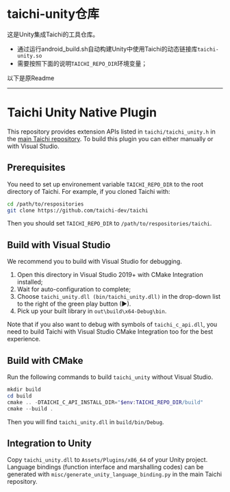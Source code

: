 # taichi-unity仓库
这是Unity集成Taichi的工具仓库。
+ 通过运行android_build.sh自动构建Unity中使用Taichi的动态链接库`taichi-unity.so`
+ 需要按照下面的说明`TAICHI_REPO_DIR`环境变量； 

以下是原Readme

---
# Taichi Unity Native Plugin

This repository provides extension APIs listed in `taichi/taichi_unity.h` in the [main Taichi repository](https://github.com/taichi-dev/taichi). To build this plugin you can either manually or with Visual Studio.

## Prerequisites

You need to set up environement variable `TAICHI_REPO_DIR` to the root directory of Taichi. For example, if you cloned Taichi with:

```sh
cd /path/to/respositories
git clone https://github.com/taichi-dev/taichi
```

Then you should set `TAICHI_REPO_DIR` to `/path/to/respositories/taichi`.

## Build with Visual Studio

We recommend you to build with Visual Studio for debugging.

1. Open this directory in Visual Studio 2019+ with CMake Integration installed;
2. Wait for auto-configuration to complete;
3. Choose `taichi_unity.dll (bin/taichi_unity.dll)` in the drop-down list to the right of the green play button (▶).
4. Pick up your built library in `out\build\x64-Debug\bin`.

Note that if you also want to debug with symbols of `taichi_c_api.dll`, you need to build Taichi with Visual Studio CMake Integration too for the best experience.

## Build with CMake

Run the following commands to build `taichi_unity` without Visual Studio.

```powershell
mkdir build
cd build
cmake .. -DTAICHI_C_API_INSTALL_DIR="$env:TAICHI_REPO_DIR/build"
cmake --build .
```

Then you will find `taichi_unity.dll` in `build/bin/Debug`.

## Integration to Unity

Copy `taichi_unity.dll` to `Assets/Plugins/x86_64` of your Unity project. Language bindings (function interface and marshalling codes) can be generated with `misc/generate_unity_language_binding.py` in the main Taichi repository.
